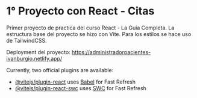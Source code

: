 # 1° Proyecto con React - Citas

Primer proyecto de practica del curso React - La Guia Completa.
La estructura base del proyecto se hizo con Vite.
Para los estilos se hace uso de TailwindCSS.

Deployment del proyecto: https://administradorpacientes-ivanburgio.netlify.app/

Currently, two official plugins are available:

- [@vitejs/plugin-react](https://github.com/vitejs/vite-plugin-react/blob/main/packages/plugin-react/README.md) uses [Babel](https://babeljs.io/) for Fast Refresh
- [@vitejs/plugin-react-swc](https://github.com/vitejs/vite-plugin-react-swc) uses [SWC](https://swc.rs/) for Fast Refresh